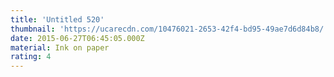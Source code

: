 ```yaml
---
title: 'Untitled 520'
thumbnail: 'https://ucarecdn.com/10476021-2653-42f4-bd95-49ae7d6d84b8/'
date: 2015-06-27T06:45:05.000Z
material: Ink on paper
rating: 4
---
```

